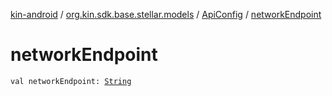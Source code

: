 [kin-android](../../index.md) / [org.kin.sdk.base.stellar.models](../index.md) / [ApiConfig](index.md) / [networkEndpoint](./network-endpoint.md)

# networkEndpoint

`val networkEndpoint: `[`String`](https://kotlinlang.org/api/latest/jvm/stdlib/kotlin/-string/index.html)